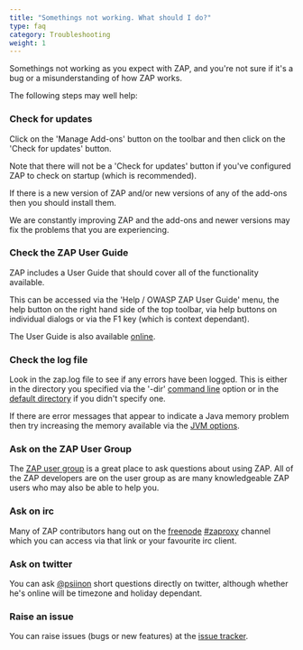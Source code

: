 ```yaml
---
title: "Somethings not working. What should I do?"
type: faq
category: Troubleshooting
weight: 1
---
```


Somethings not working as you expect with ZAP, and you're not sure if it's a
bug or a misunderstanding of how ZAP works.

The following steps may well help:

###  Check for updates

Click on the 'Manage Add-ons' button on the toolbar and then click on the
'Check for updates' button.

Note that there will not be a 'Check for updates' button if you've configured
ZAP to check on startup (which is recommended).

If there is a new version of ZAP and/or new versions of any of the add-ons
then you should install them.

We are constantly improving ZAP and the add-ons and newer versions may fix the
problems that you are experiencing.

###  Check the ZAP User Guide

ZAP includes a User Guide that should cover all of the functionality
available.

This can be accessed via the 'Help / OWASP ZAP User Guide' menu, the help
button on the right hand side of the top toolbar, via help buttons on
individual dialogs or via the F1 key (which is context dependant).

The User Guide is also available [online](/docs/desktop/).

###  Check the log file

Look in the zap.log file to see if any errors have been logged. This is either
in the directory you specified via the '-dir' [command line](/docs/desktop/cmdline/) option or in
the [default directory](/faq/what-is-the-default-directory-that-zap-uses/) if you didn't specify one.

If there are error messages that appear to indicate a Java memory problem then
try increasing the memory available via the [JVM options](/docs/desktop/ui/dialogs/options/jvm/).

###  Ask on the ZAP User Group

The [ZAP user group](https://groups.google.com/group/zaproxy-users) is a great
place to ask questions about using ZAP. All of the ZAP developers are on the
user group as are many knowledgeable ZAP users who may also be able to help
you.

###  Ask on irc

Many of ZAP contributors hang out on the [freenode](https://freenode.net/) [#zaproxy](https://webchat.freenode.net/#zaproxy) channel which you can access via that link or your favourite irc client.

###  Ask on twitter

You can ask [@psiinon](https://twitter.com/psiinon) short questions directly
on twitter, although whether he's online will be timezone and holiday
dependant.

###  Raise an issue

You can raise issues (bugs or new features) at the [issue
tracker](https://github.com/zaproxy/zaproxy/issues/new).
